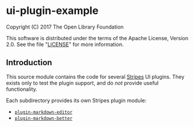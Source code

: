 # ui-plugin-example

Copyright (C) 2017 The Open Library Foundation

This software is distributed under the terms of the Apache License,
Version 2.0. See the file "[LICENSE](LICENSE)" for more information.

## Introduction

This source module contains the code for several [Stripes](https://github.com/folio-org/stripes-core/) UI plugins. They exists only to test the plugin support, and do _not_ provide useful functionality.

Each subdirectory provides its own Stripes plugin module:
* [`plugin-markdown-editor`](plugin-markdown-editor)
* [`plugin-markdown-better`](plugin-markdown-better)

